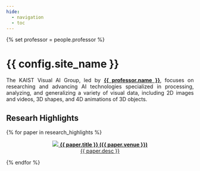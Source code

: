 ```yaml
---
hide:
  - navigation
  - toc
---
```


<style>
p { text-align: justify; }

.md-typeset h2 {
    margin: 0.5em 0 0 0;
}

.container {
    display: grid;
    grid-template-columns: 1fr 1fr;
    grid-gap: 1rem;
}

.swiper {
    width: 100%;
    height: 100%;
}

.swiper-slide {
    margin-bottom: 1em;
}

.news {
    justify-items: center;
    align-items: center;
}

.gallery {
    justify-items: center;
    align-items: center;
}

.gallery h2 {
    margin: 0.5em 0 0.5em 0;
}

@media only screen and (max-width: 600px) {
    .container {
        grid-template-columns: 1fr;
    }
}
</style>


{% set professor = people.professor %}


# {{ config.site_name }}
The KAIST Visual AI Group, led by <a href="{{ professor.web }}" target="_blank">__{{ professor.name }}__</a>, focuses on researching and advancing AI technologies specialized in processing, analyzing, and generalizing a variety of visual data, including 2D images and videos, 3D shapes, and 4D animations of 3D objects.

<!-- Link Swiper's CSS -->
<link rel="stylesheet" href="https://cdn.jsdelivr.net/npm/swiper@11/swiper-bundle.min.css" />

<!-- Researh Highlights -->
<div class="swiper research-highlights-swiper" markdown>

## Researh Highlights
<div class="swiper-wrapper" markdown>

{% for paper in research_highlights %}
<div class="swiper-slide" markdown>

<a href="{{ paper.link }}" target=_blank>
<div class="card" markdown>
<center markdown>
<img src="./assets/teasers/{{ paper.key }}-teaser.png" markdown>
<b>{{ paper.title }} ({{ paper.venue }})</b><br>
{{ paper.desc }}<br>
</center>
</div>
</a>

</div>
{% endfor %}

</div>
<div class="swiper-pagination"></div>
</div>


<div class="container" markdown>

<!-- News -->
<div class="news" markdown>
## News
{% for item in news %}
{% if loop.index <= 3 %}
- __[{{ item.time }}]__ {% if item.link %}<a href="{{ item.link }}" target="_blank">{{ item.title }}</a>{% else %}{{ item.title }}{% endif %}
{% endif %}
{% endfor %}

[__View all__](news.md)
</div>

<!-- 3D Gallery -->
<div class="gallery" markdown>
## 3D Gallery

<iframe width="100%" height="240em" src="./assets/gallery/nupzuki.html" frameborder="0" scrolling="no"></iframe>

</div>

</div>



<!-- Swiper JS -->
<script src="https://cdn.jsdelivr.net/npm/swiper@11/swiper-bundle.min.js"></script>

<!-- Initialize Swiper -->
<script>
var swiper = new Swiper(".research-highlights-swiper", {
    spaceBetween: 30,
    centeredSlides: true,
    autoplay: {
        delay: 5000,
        disableOnInteraction: false,
    },
    pagination: {
        el: ".swiper-pagination",
        clickable: true,
    },
});
</script>

